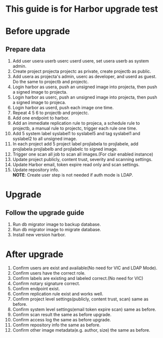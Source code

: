 This guide is for Harbor upgrade test  
=======

# Before upgrade

## Prepare data  
1. Add user usera userb userc userd usere, set usera userb as system admin.  
2. Create project projecta projectc as private, create projectb as public.  
3. Add usera as projecta's admin, userc as developer, and userd as guest. Do the same to projectb and projectc.  
4. Login harbor as usera, push an unsigned image into projecta, then push a signed image to projecta. 
5. Login harbor as userc, push an unsigned image into projecta, then push a signed image to projeca.
6. Login harbor as userd, push each image one time.   
7. Repeat 4 5 6 to projectb and projectc.
8. Add one endpoint to harbor.  
9. Add an immediate replication rule to projeca, a schedule rule to projectb, a manual rule to projectc, trigger each rule one time.  
10. Add 5 system label syslabel1 to syslabel5 and tag syslabel1 and syslabel2 to all unsigned image.    
11. In each project add 5 project label projlabela to projlabele, add projlabela projlabelb and projlabelc to signed image. 
12. Trigger one scan all job to scan all images.(For clair enabled instance)  
13. Update project publicly, content trust, severity and scanning settings.
14. Update Harbor email, token expire read only and scan settings.  
15. Update repository info.   
**NOTE**: Create user step is not needed if auth mode is LDAP.  

# Upgrade

## Follow the upgrade guide  
1. Run db migrator image to backup database.
2. Run db migrator image to migrate database.
3. Install new version harbor.

# After upgrade  
  
1. Confirm users are exist and available(No need for VIC and LDAP Mode).  
2. Confirm users have the correct role.  
3. Confirm labels are existing and labeled correct.(No need for VIC)  
4. Confirm notary signature correct.  
5. Confirm endpoint exist.  
6. Confirm replication rule exist and works well.  
7. Confirm project level settings(publicly, content trust, scan) same as before.  
8. Confirm system level settings(email token expire scan) same as before.  
9. Confirm scan result the same as before upgrade.  
10. Confirm access log the same as before upgrade.  
11. Confirm repository info the same as before.  
12. Confirm other image metadata(e.g. author, size) the same as before. 

